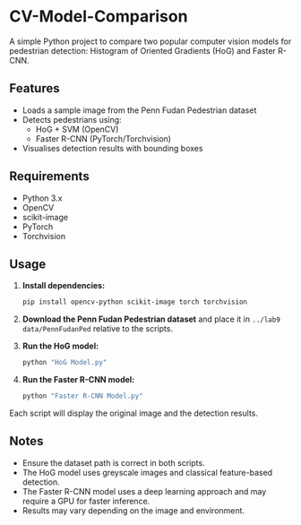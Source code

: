 # CV-Model-Comparison

A simple Python project to compare two popular computer vision models for pedestrian detection: Histogram of Oriented Gradients (HoG) and Faster R-CNN.

## Features

- Loads a sample image from the Penn Fudan Pedestrian dataset
- Detects pedestrians using:
  - HoG + SVM (OpenCV)
  - Faster R-CNN (PyTorch/Torchvision)
- Visualises detection results with bounding boxes

## Requirements

- Python 3.x
- OpenCV
- scikit-image
- PyTorch
- Torchvision

## Usage

1. **Install dependencies:**

    ```sh
    pip install opencv-python scikit-image torch torchvision
    ```

2. **Download the Penn Fudan Pedestrian dataset** and place it in `../lab9 data/PennFudanPed` relative to the scripts.

3. **Run the HoG model:**

    ```sh
    python "HoG Model.py"
    ```

4. **Run the Faster R-CNN model:**

    ```sh
    python "Faster R-CNN Model.py"
    ```

Each script will display the original image and the detection results.

## Notes

- Ensure the dataset path is correct in both scripts.
- The HoG model uses greyscale images and classical feature-based detection.
- The Faster R-CNN model uses a deep learning approach and may require a GPU for faster inference.
- Results may vary depending on the image and environment.
